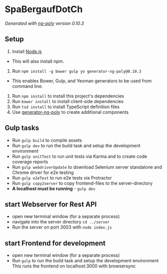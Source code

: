 # SpaBergaufDotCh

*Generated with [ng-poly](https://github.com/dustinspecker/generator-ng-poly/tree/v0.10.3) version 0.10.3*

## Setup
1. Install [Node.js](http://nodejs.org/)
 - This will also install npm.
1. Run `npm install -g bower gulp yo generator-ng-poly@0.10.3`
 - This enables Bower, Gulp, and Yeoman generators to be used from command line.
1. Run `npm install` to install this project's dependencies
1. Run `bower install` to install client-side dependencies
1. Run `tsd install` to install TypeScript definition files
1. Use [generator-ng-poly](https://github.com/dustinspecker/generator-ng-poly) to create additional components

## Gulp tasks
- Run `gulp build` to compile assets
- Run `gulp dev` to run the build task and setup the development environment
- Run `gulp unitTest` to run unit tests via Karma and to create code coverage reports
- Run `gulp webdriverUpdate` to download Selenium server standalone and Chrome driver for e2e testing
- Run `gulp e2eTest` to run e2e tests via Protractor
- Run `gulp copy2server` to copy frontend-files to the server-directory
 - **A localhost must be running** - `gulp dev`
 
## start Webserver for Rest API 
- open new terminal window (for a separate process)
- navigate into the server directory `cd ../server`
- Run the server on port 3003 with `node index.js`

## start Frontend for development
- open new terminal window (for a separate process)
- Run `gulp` to run the build task and setup the development environment
This runs the frontend on localhost:3000 with browsersync
